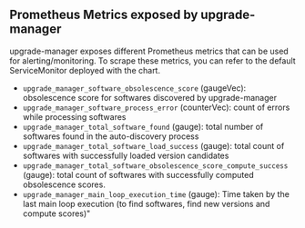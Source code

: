 ## Prometheus Metrics exposed by upgrade-manager
upgrade-manager exposes different Prometheus metrics that can be used for alerting/monitoring.
To scrape these metrics, you can refer to the default ServiceMonitor deployed with the chart.

- `upgrade_manager_software_obsolescence_score` (gaugeVec): obsolescence score for softwares discovered by upgrade-manager 
- `upgrade_manager_software_process_error` (counterVec): count of errors while processing softwares
- `upgrade_manager_total_software_found` (gauge): total number of softwares found in the auto-discovery process
- `upgrade_manager_total_software_load_success` (gauge): total count of softwares with successfully loaded version candidates
- `upgrade_manager_total_software_obsolescence_score_compute_success` (gauge): total count of softwares with successfully computed obsolescence scores.
- `upgrade_manager_main_loop_execution_time` (gauge): Time taken by the last main loop execution (to find softwares, find new versions and compute scores)"
